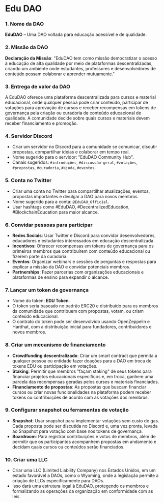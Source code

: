# Edu DAO

### 1. **Nome da DAO**
   **EduDAO** – Uma DAO voltada para educação acessível e de qualidade.

### 2. **Missão da DAO**
   **Declaração da Missão**: "EduDAO tem como missão democratizar o acesso à educação de alta qualidade por meio de plataformas descentralizadas, criando um ambiente onde estudantes, professores e desenvolvedores de conteúdo possam colaborar e aprender mutuamente."

### 3. **Entrega de valor da DAO**
   A EduDAO oferece uma plataforma descentralizada para cursos e material educacional, onde qualquer pessoa pode criar conteúdo, participar de votações para aprovação de cursos e receber recompensas em tokens de governança pela criação ou curadoria de conteúdo educacional de qualidade. A comunidade decide sobre quais cursos e materiais devem receber financiamento e promoção.

### 4. **Servidor Discord**
   - Criar um servidor no Discord para a comunidade se comunicar, discutir propostas, compartilhar ideias e colaborar em tempo real.
   - Nome sugerido para o servidor: "EduDAO Community Hub".
   - Canais sugeridos: `#introduções`, `#discussão-geral`, `#votações`, `#propostas`, `#curadoria`, `#ajuda`, `#eventos`.

### 5. **Conta no Twitter**
   - Criar uma conta no Twitter para compartilhar atualizações, eventos, propostas importantes e divulgar a DAO para novos membros.
   - Nome sugerido para a conta: `@EduDAO_Official`.
   - Usar hashtags como #EduDAO, #DecentralizedEducation, #BlockchainEducation para maior alcance.

### 6. **Convidar pessoas para participar**
   - **Redes Sociais**: Usar Twitter e Discord para convidar desenvolvedores, educadores e estudantes interessados em educação descentralizada.
   - **Incentivos**: Oferecer recompensas em tokens de governança para os primeiros membros que contribuírem com conteúdo educacional ou fizerem parte da curadoria.
   - **Eventos**: Organizar webinars e sessões de perguntas e respostas para explicar a missão da DAO e convidar potenciais membros.
   - **Partnerships**: Fazer parcerias com organizações educacionais e plataformas de ensino para expandir o alcance.

### 7. **Lançar um token de governança**
   - Nome do token: **EDU Token**.
   - O token seria baseado no padrão ERC20 e distribuído para os membros da comunidade que contribuem com propostas, votam, ou criam conteúdo educacional.
   - O contrato do token pode ser desenvolvido usando OpenZeppelin e Hardhat, com a distribuição inicial para fundadores, contribuidores e novos membros.

### 8. **Criar um mecanismo de financiamento**
   - **Crowdfunding descentralizado**: Criar um smart contract que permita a qualquer pessoa ou entidade fazer doações para a DAO em troca de tokens EDU ou participação em votações.
   - **Staking**: Permitir que membros "façam staking" de seus tokens para financiar projetos educacionais específicos e, em troca, ganhem uma parcela das recompensas geradas pelos cursos e materiais financiados.
   - **Financiamento de propostas**: As propostas que buscam financiar cursos ou criar novas funcionalidades na plataforma podem receber tokens ou contribuições de acordo com as votações dos membros.

### 9. **Configurar snapshot ou ferramentas de votação**
   - **Snapshot**: Usar snapshot para implementar votações sem custo de gas. Cada proposta pode ser discutida no Discord e, uma vez pronta, levada ao Snapshot para votação com base nos tokens de governança.
   - **Boardroom**: Para registrar contribuições e votos de membros, além de permitir que os participantes acompanhem propostas em andamento e decidam quais cursos ou conteúdos serão financiados.

### 10. **Criar uma LLC**
   - Criar uma LLC (Limited Liability Company) nos Estados Unidos, em um estado favorável a DAOs, como o Wyoming, onde a legislação permite a criação de LLCs especificamente para DAOs.
   - Isso dará uma estrutura legal à EduDAO, protegendo os membros e formalizando as operações da organização em conformidade com as leis.
